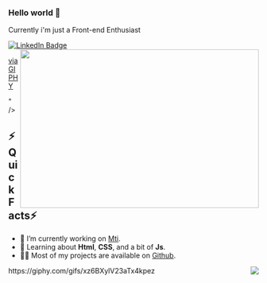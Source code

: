 ### Hello world 👋
<p> Currently i'm just a Front-end Enthusiast<p>
<p><a href="https://www.linkedin.com/in/joao-pedro-b180171aa/" target="_blank" rel="noopener noreferrer"><img src="https://img.shields.io/badge/-@joaopedro-0077B5?style=flat-square&amp;labelColor=0077B5&amp;logo=LinkedIn&amp;link=https://www.linkedin.com/in/joao-pedro-b180171aa/" alt="LinkedIn Badge"></a>
<img align="right" src="<iframe src="https://giphy.com/embed/xz6BXylV23aTx4kpez" width="480" height="319" frameBorder="0" class="giphy-embed" allowFullScreen></iframe><p><a href="https://giphy.com/gifs/xz6BXylV23aTx4kpez">via GIPHY</a></p>" />
<h2>⚡️Quick Facts⚡</h2>
<ul>
<li>🔭 I’m currently working on <a href="http://www.mti.mt.gov.br/">Mti</a>.</li>
<li>🧐 Learning about <strong>Html</strong>, <strong>CSS</strong>, and a bit of <strong>Js</strong>.</li>
<li>👨‍💻 Most of my projects are available on <a href="https://github.com/dotjoao">Github</a>.</li>
</ul>
https://giphy.com/gifs/xz6BXylV23aTx4kpez


<img align="right" src="https://giphy.com/gifs/xz6BXylV23aTx4kpez" />

